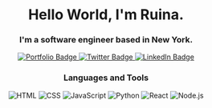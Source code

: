 <div id="header" align="center">
  <h1>Hello World, I'm Ruina.</h1>
  <h3>I'm a software engineer based in New York.</h3>
  <div id="badges">
    <a href="https://ruinaz.netlify.app/">
      <img src="https://img.shields.io/badge/Portfolio-grey?style=flat-square&logo=google-chrome" alt="Portfolio Badge"/>
    </a>
    <a href="https://twitter.com/ruinaz90">
      <img src="https://img.shields.io/badge/Twitter-grey?style=flat-square&logo=twitter" alt="Twitter Badge"/>
    </a>
    <a href="https://linkedin.com/in/ruina-zhao-bb0a92230">
      <img src="https://img.shields.io/badge/LinkedIn-grey?style=flat-square&logo=linkedin" alt="LinkedIn Badge"/>
    </a>
  </div>
  
  <h3>Languages and Tools</h3>
  <img src="https://img.shields.io/badge/HTML-grey?style=flat-square&logo=html5" alt="HTML">
  <img src="https://img.shields.io/badge/CSS-grey?style=flat-square&logo=css3" alt="CSS">
  <img src="https://img.shields.io/badge/JavaScript-grey?style=flat-square&logo=javascript" alt="JavaScript">
  <img src="https://img.shields.io/badge/Python-grey?style=flat-square&logo=python" alt="Python">
  <img src="https://img.shields.io/badge/React-grey?style=flat-square&logo=react" alt="React">
  <img src="https://img.shields.io/badge/Node.js-grey?style=flat-square&logo=nodedotjs" alt="Node.js">
</div>
